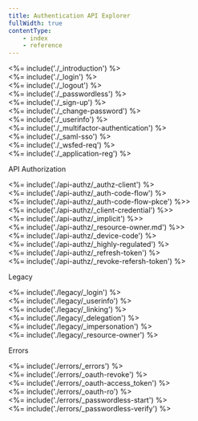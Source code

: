 ```yaml
---
title: Authentication API Explorer
fullWidth: true
contentType: 
    - index
    - reference
---
```


<div class="api-section" data-section="none">
  <%= include('./_introduction') %>
</div>

<div class="api-section" data-section="none">
  <%= include('./_login') %>
</div>

<div class="api-section" data-section="none">
  <%= include('./_logout') %>
</div>

<div class="api-section" data-section="none">
  <%= include('./_passwordless') %>
</div>

<div class="api-section" data-section="none">
  <%= include('./_sign-up') %>
</div>

<div class="api-section" data-section="none">
  <%= include('./_change-password') %>
</div>

<div class="api-section" data-section="none">
  <%= include('./_userinfo') %>
</div>

<div class="api-section" data-section="none">
  <%= include('./_multifactor-authentication') %>
</div>

<div class="api-section" data-section="none">
  <%= include('./_saml-sso') %>
</div>

<div class="api-section" data-section="none">
  <%= include('./_wsfed-req') %>
</div>

<div class="api-section" data-section="none">
  <%= include('./_application-reg') %>
</div>

<span data-section-label="api-authz">API Authorization</span>
<div class="api-section" data-section="api-authz">
  <%= include('./api-authz/_authz-client') %>
</div>
<div class="api-section" data-section="api-authz">
  <%= include('./api-authz/_auth-code-flow') %>
</div>
<div class="api-section" data-section="api-authz">
  <%= include('./api-authz/_auth-code-flow-pkce') %>>
</div>
<div class="api-section" data-section="api-authz">
  <%= include('./api-authz/_client-credential') %>>
</div>
<div class="api-section" data-section="api-authz">
  <%= include('./api-authz/_implicit') %>>
</div>
<div class="api-section" data-section="api-authz">
  <%= include('./api-authz/_resource-owner.md') %>>
</div>
<div class="api-section" data-section="api-authz">
  <%= include('./api-authz/_device-code') %>
</div>
<div class="api-section" data-section="api-authz">
  <%= include('./api-authz/_highly-regulated') %>
</div>
<div class="api-section" data-section="api-authz">
  <%= include('./api-authz/_refresh-token') %>
</div>
<div class="api-section" data-section="api-authz">
  <%= include('./api-authz/_revoke-refersh-token') %>
</div>

<span data-section-label="legacy">Legacy</span>
<div class="api-section" data-section="legacy">
  <%= include('./legacy/_login') %>
</div>
<div class="api-section" data-section="legacy">
  <%= include('./legacy/_userinfo') %>
</div>
<div class="api-section" data-section="legacy">
  <%= include('./legacy/_linking') %>
</div>
<div class="api-section" data-section="legacy">
  <%= include('./legacy/_delegation') %>
</div>
<div class="api-section" data-section="legacy">
  <%= include('./legacy/_impersonation') %>
</div>
<div class="api-section" data-section="legacy">
  <%= include('./legacy/_resource-owner') %>
</div>

<span data-section-label="errors">Errors</span>
<div class="api-section" data-section="errors">
 <%= include('./errors/_errors') %>
</div>
<div class="api-section" data-section="errors">
 <%= include('./errors/_oauth-revoke') %>
</div>
<div class="api-section" data-section="errors">
 <%= include('./errors/_oauth-access_token') %>
</div>
<div class="api-section" data-section="errors">
<%= include('./errors/_oauth-ro') %>
</div>
<div class="api-section" data-section="errors">
 <%= include('./errors/_passwordless-start') %>
</div>
<div class="api-section" data-section="errors">
 <%= include('./errors/_passwordless-verify') %>
</div>

<script type="text/javascript" src="https://my.hellobar.com/0a0898d29aca1681ebd408f7a9ba5c3c16a44862.js"></script>

